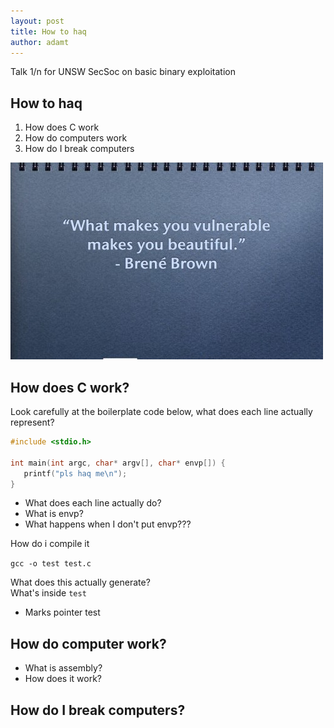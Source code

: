 ```yaml
---
layout: post
title: How to haq
author: adamt
---
```


Talk 1/n for UNSW SecSoc on basic binary exploitation

How to haq
------------------

1. How does C work
2. How do computers work
3. How do I break computers

![noteasyfuckingrunagain](../static/beautiful.jpg)

How does C work?
------------------------------------

Look carefully at the boilerplate code below, what does each line actually represent?

```C
#include <stdio.h>

int main(int argc, char* argv[], char* envp[]) {
   printf("pls haq me\n"); 
}
```

* What does each line actually do?
* What is envp?
* What happens when I don't put envp???

How do i compile it

`gcc -o test test.c`

What does this actually generate?<br />
What's inside `test`

* Marks pointer test

How do computer work?
---------------------------------

* What is assembly?
* How does it work?

How do I break computers?
---------------------------------









